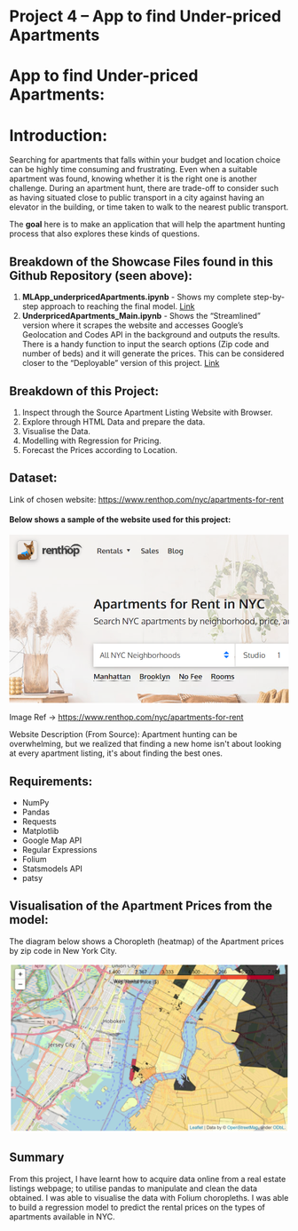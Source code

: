 # Project 4 – App to find Under-priced Apartments

# App to find Under-priced Apartments:

# Introduction:

Searching for apartments that falls within your budget and location choice can be highly time consuming and frustrating. Even when a suitable apartment was found, knowing whether it is the right one is another challenge. During an apartment hunt, there are trade-off to consider such as having situated close to public transport in a city against having an elevator in the building, or time taken to walk to the nearest public transport. 

The __goal__ here is to make an application that will help the apartment hunting process that also explores these kinds of questions.

## Breakdown of the Showcase Files found in this Github Repository (seen above):
1. __MLApp_underpricedApartments.ipynb__ -  Shows my complete step-by-step approach to reaching the final model. [Link]()
2. __UnderpricedApartments_Main.ipynb__ - Shows the “Streamlined” version where it scrapes the website and accesses Google’s Geolocation and Codes API in the background and outputs the results. There is a handy function to input the search options (Zip code and number of beds) and it will generate the prices. This can be considered closer to the “Deployable” version of this project. [Link]()

## Breakdown of this Project:
1. Inspect through the Source Apartment Listing Website with Browser.
2. Explore through HTML Data and prepare the data.
3. Visualise the Data.
4. Modelling with Regression for Pricing.
5. Forecast the Prices according to Location.

## Dataset:

Link of chosen website: https://www.renthop.com/nyc/apartments-for-rent

#### Below shows a sample of the website used for this project:

<img src="Description Images/RentHop_Sample.PNG" width="550">

Image Ref -> https://www.renthop.com/nyc/apartments-for-rent

Website Description (From Source): Apartment hunting can be overwhelming, but we realized that finding a new home isn't about looking at every apartment listing, it's about finding the best ones.

## Requirements:
- NumPy
- Pandas
- Requests
- Matplotlib
- Google Map API
- Regular Expressions
- Folium
- Statsmodels API
- patsy

## Visualisation of the Apartment Prices from the model:

The diagram below shows a Choropleth (heatmap) of the Apartment prices by zip code in New York City. 

<img src="Description Images/Rental_Prices_NY_Choropleths_1.PNG
" width="850">


## Summary

From this project, I have learnt how to acquire data online from a real estate listings webpage; to utilise pandas to manipulate and clean the data obtained. I was able to visualise the data with Folium choropleths. I was able to build a regression model to predict the rental prices on the types of apartments available in NYC. 

